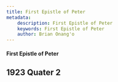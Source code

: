 ```yaml
---
title: First Epistle of Peter
metadata:
    description: First Epistle of Peter
    keywords: First Epistle of Peter
    author: Brian Onang'o
---
```


#### First Epistle of Peter

## 1923 Quater 2

